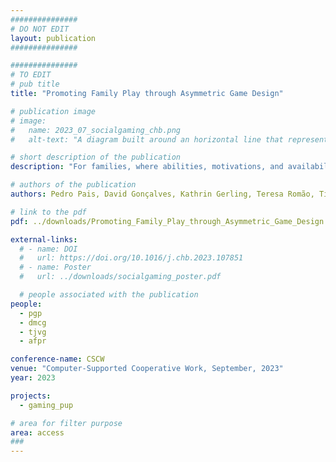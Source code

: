 ```yaml
---
###############
# DO NOT EDIT
layout: publication
###############

###############
# TO EDIT
# pub title
title: "Promoting Family Play through Asymmetric Game Design"

# publication image
# image:
#   name: 2023_07_socialgaming_chb.png
#   alt-text: "A diagram built around an horizontal line that represents the spectrum of definitions for social gaming identified in the work. The definitions are: Social as non-solitary, Social in the game's intent, Social in the interactions, Social in the outcomes, and Social inherent to gaming." # provide a short description for the image #a11y

# short description of the publication
description: "For families, where abilities, motivations, and availability vary widely, opportunities for intergenerational play are limited. Designing games that cater to these differences remains an open challenge. In this paper, we first identify barriers related with time and expertise. Next, we propose asymmetric game design and asynchronous play to reconcile children's and adults' requirements; and interdependent gameplay mechanics to foster real-world interactions. Following this approach, we designed a testbed game and conducted a mixed-methods remote study with six pairs of adult-child family members. Our results showcase how asymmetric, asynchronous experiences can be leveraged to create novel gaming experiences that meet the requirements of family play. We discuss how interdependent progress can be designed to promote real-world interactions, creating pervasive conversational topics that permeate the family routine."

# authors of the publication
authors: Pedro Pais, David Gonçalves, Kathrin Gerling, Teresa Romão, Tiago Guerreiro, André Rodrigues

# link to the pdf
pdf: ../downloads/Promoting_Family_Play_through_Asymmetric_Game_Design.pdf

external-links:
  # - name: DOI
  #   url: https://doi.org/10.1016/j.chb.2023.107851
  # - name: Poster
  #   url: ../downloads/socialgaming_poster.pdf

  # people associated with the publication
people:
  - pgp
  - dmcg
  - tjvg
  - afpr

conference-name: CSCW
venue: "Computer-Supported Cooperative Work, September, 2023"
year: 2023

projects:
  - gaming_pup

# area for filter purpose
area: access
###
---
```

